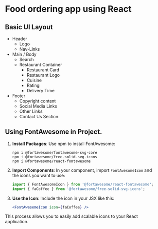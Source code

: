 # Food ordering app using React

## Basic UI Layout

- Header
  - Logo
  - Nav-Links
- Main / Body
  - Search
  - Restaurant Container
    - Restaurant Card
    - Restaurant Logo
    - Cuisine
    - Rating
    - Delivery Time
- Footer
  - Copyright content
  - Social Media Links
  - Other Links
  - Contact Us Section

## Using FontAwesome in Project.

1. **Install Packages**:
   Use npm to install FontAwesome:

   ```
   npm i @fortawesome/fontawesome-svg-core
   npm i @fortawesome/free-solid-svg-icons
   npm i @fortawesome/react-fontawesome
   ```

2. **Import Components**:
   In your component, import `FontAwesomeIcon` and the icons you want to use:

   ```javascript
   import { FontAwesomeIcon } from '@fortawesome/react-fontawesome';
   import { faCoffee } from '@fortawesome/free-solid-svg-icons';
   ```

3. **Use the Icon**:
   Include the icon in your JSX like this:
   ```jsx
   <FontAwesomeIcon icon={faCoffee} />
   ```

This process allows you to easily add scalable icons to your React application.
